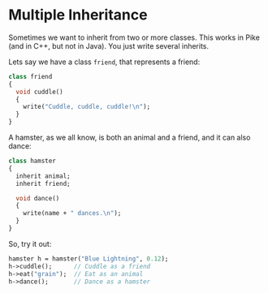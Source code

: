 # Multiple Inheritance

Sometimes we want to inherit from two or more classes.
This works in Pike (and in C++, but not in Java).
You just write several inherits.

Lets say we have a class `friend`,
that represents a friend:

```pike
class friend
{
  void cuddle()
  {
    write("Cuddle, cuddle, cuddle!\n");
  }
}
```

A hamster,
as we all know,
is both an animal and a friend,
and it can also dance:

```pike
class hamster
{
  inherit animal;
  inherit friend;

  void dance()
  {
    write(name + " dances.\n");
  }
}
```

So, try it out:

```pike
hamster h = hamster("Blue Lightning", 0.12);
h->cuddle();      // Cuddle as a friend
h->eat("grain");  // Eat as an animal
h->dance();       // Dance as a hamster
```
